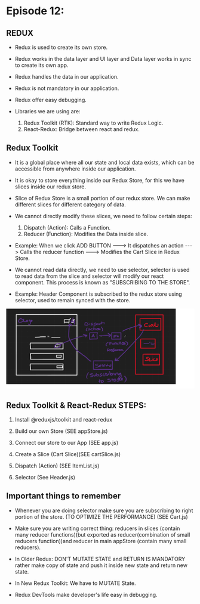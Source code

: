# Episode 12:

## REDUX

-   Redux is used to create its own store.

-   Redux works in the data layer and UI layer and Data layer works in sync to create its own app.

-   Redux handles the data in our application.

-   Redux is not mandatory in our application.

-   Redux offer easy debugging.

-   Libraries we are using are:
    1. Redux Toolkit (RTK): Standard way to write Redux Logic.
    2. React-Redux: Bridge between react and redux.

## Redux Toolkit

-   It is a global place where all our state and local data exists, which can be accessible from anywhere inside our application.

-   It is okay to store everything inside our Redux Store, for this we have slices inside our redux store.

-   Slice of Redux Store is a small portion of our redux store. We can make different slices for different category of data.

-   We cannot directly modify these slices, we need to follow certain steps:

    1. Dispatch (Action): Calls a Function.
    2. Reducer (Function): Modifies the Data inside slice.

-   Example:
    When we click ADD BUTTON ---> It dispatches an action ---> Calls the reducer function ---> Modifies the Cart Slice in Redux Store.

-   We cannot read data directly, we need to use selector, selector is used to read data from the slice and selector will modify our react component. This process is known as "SUBSCRIBING TO THE STORE".

-   Example:
    Header Component is subscribed to the redux store using selector, used to remain synced with the store.

![Redux-Working](./Screenshots/Redux%20Working.png)

## Redux Toolkit & React-Redux STEPS:

1. Install @reduxjs/toolkit and react-redux

2. Build our own Store (SEE appStore.js)

3. Connect our store to our App (SEE app.js)

4. Create a Slice (Cart Slice)(SEE cartSlice.js)

5. Dispatch (Action) (SEE ItemList.js)

6. Selector (See Header.js)

## Important things to remember

-   Whenever you are doing selector make sure you are subscribing to right portion of the store. (TO OPTIMIZE THE PERFORMANCE) (SEE Cart.js)

-   Make sure you are writing correct thing: reducers in slices (contain many reducer functions)(but exported as reducer(combination of small reducers function))and reducer in main appStore (contain many small reducers).

-   In Older Redux: DON'T MUTATE STATE and RETURN IS MANDATORY rather make copy of state and push it inside new state and return new state.

-   In New Redux Toolkit: We have to MUTATE State.

-   Redux DevTools make developer's life easy in debugging.
